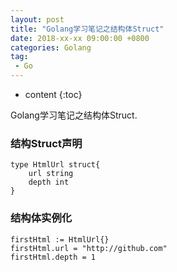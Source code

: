 ```yaml
---
layout: post
title: "Golang学习笔记之结构体Struct"
date: 2018-xx-xx 09:00:00 +0800 
categories: Golang
tag:
 - Go
---
```

* content
{:toc}

Golang学习笔记之结构体Struct.

### 结构Struct声明
```
type HtmlUrl struct{
	url string
	depth int
}
```

### 结构体实例化
```
firstHtml := HtmlUrl{}
firstHtml.url = "http://github.com"
firstHtml.depth = 1
```	

